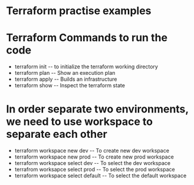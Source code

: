 # Terraform practise examples

# Terraform Commands to run the code

* terraform init -- to initialize the terraform working directory
* terraform plan -- Show an execution plan
* terraform apply -- Builds an infrastructure
* terraform show -- Inspect the terraform state

# In order separate two environments, we need to use workspace to separate each other
* terraform workspace new dev -- To create new dev workspace
* terraform workspace new prod -- To create new prod workspace
* terraform workspace select dev -- To select the dev workspace
* terrafrom worksapce select prod -- To select the prod workspace
* terraform workspace select default -- To select the default workspace

